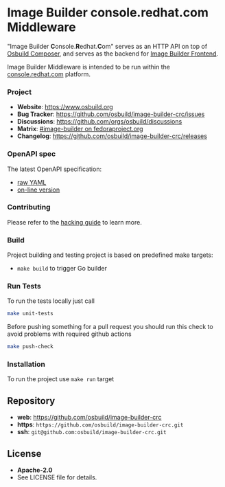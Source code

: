 # Image Builder console.redhat.com Middleware

"Image Builder **C**onsole.**R**edhat.**C**om" serves as
an HTTP API on top of [Osbuild Composer](https://github.com/osbuild/osbuild-composer),
and serves as the backend for [Image Builder Frontend](https://github.com/osbuild/image-builder-frontend/).

Image Builder Middleware is intended to be run within the
[console.redhat.com](https://console.redhat.com) platform.

### Project

 * **Website**: <https://www.osbuild.org>
 * **Bug Tracker**: <https://github.com/osbuild/image-builder-crc/issues>
 * **Discussions**: https://github.com/orgs/osbuild/discussions
 * **Matrix**: [#image-builder on fedoraproject.org](https://matrix.to/#/#image-builder:fedoraproject.org)
 * **Changelog**: <https://github.com/osbuild/image-builder-crc/releases>

### OpenAPI spec

The latest OpenAPI specification:

* [raw YAML](https://github.com/osbuild/image-builder-crc/blob/main/internal/v1/api.yaml)
* [on-line version](https://redocly.github.io/redoc/?url=https://raw.githubusercontent.com/osbuild/image-builder-crc/main/internal/v1/api.yaml)

### Contributing

Please refer to the [hacking guide](HACKING.md) to learn more.

### Build

Project building and testing project is based on predefined make targets:

 * `make build` to trigger Go builder

### Run Tests

To run the tests locally just call

```sh
make unit-tests
```

Before pushing something for a pull request you should run this check to avoid problems with required github actions

```sh
make push-check
```

### Installation

To run the project use `make run` target

## Repository

 - **web**:   <https://github.com/osbuild/image-builder-crc>
 - **https**: `https://github.com/osbuild/image-builder-crc.git`
 - **ssh**:   `git@github.com:osbuild/image-builder-crc.git`

## License

 - **Apache-2.0**
 - See LICENSE file for details.
